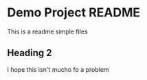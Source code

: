 # Demo Project README

This is a readme simple files

## Heading 2

I hope this isn't mucho fo a problem